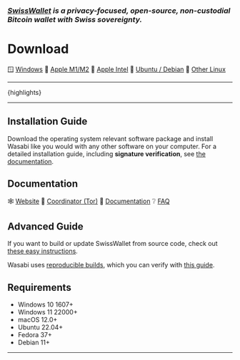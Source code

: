 ### _[SwissWallet](https://swisscoordinator.app) is a privacy-focused, open-source, non-custodial Bitcoin wallet with Swiss sovereignty._

# Download
:window: [Windows](https://github.com/WalletWasabi/WalletWasabi/releases/download/v{version}/Wasabi-{version}.msi)
:green_apple: [Apple M1/M2](https://github.com/WalletWasabi/WalletWasabi/releases/download/v{version}/Wasabi-{version}-arm64.dmg)
:apple: [Apple Intel](https://github.com/WalletWasabi/WalletWasabi/releases/download/v{version}/Wasabi-{version}.dmg)
:penguin: [Ubuntu / Debian](https://github.com/WalletWasabi/WalletWasabi/releases/download/v{version}/Wasabi-{version}.deb)
:penguin: [Other Linux](https://github.com/WalletWasabi/WalletWasabi/releases/download/v{version}/Wasabi-{version}-linux-x64.tar.gz)

---

{highlights}

---

## Installation Guide
Download the operating system relevant software package and install Wasabi like you would with any other software on your computer.
For a detailed installation guide, including **signature verification**, see [the documentation](https://github.com/swisscodernano/swisswallet/tree/master/docs).

## Documentation
:spider_web: [Website](https://swisscoordinator.app)
:onion: [Coordinator (Tor)](http://rhuvjl2kosdi3xgnmkr4bwnvpmlsvupajkubuazxendgtorvi2q4nhyd.onion/)
:orange_book: [Documentation](https://github.com/swisscodernano/swisswallet/tree/master/docs)
:grey_question: [FAQ](https://github.com/swisscodernano/swisswallet/discussions/categories/faq)

## Advanced Guide
If you want to build or update SwissWallet from source code, check out [these easy instructions](https://github.com/swisscodernano/swisswallet/blob/master/docs/build/BUILD_QUICK_START.md).

Wasabi uses [reproducible builds](https://reproducible-builds.org/), which you can verify with [this guide](https://github.com/WalletWasabi/WalletWasabi/blob/master/WalletWasabi.Documentation/Guides/DeterministicBuildGuide.md).

## Requirements
- Windows 10 1607+
- Windows 11 22000+
- macOS 12.0+
- Ubuntu 22.04+
- Fedora 37+
- Debian 11+
---
